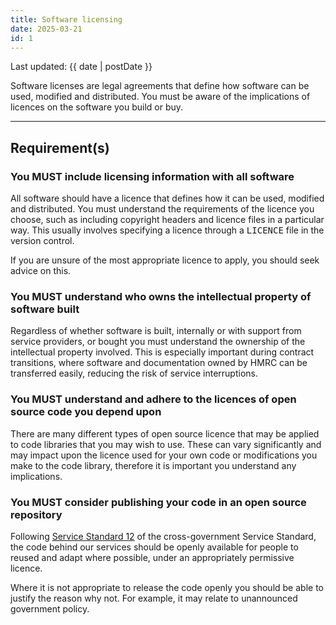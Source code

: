```yaml
---
title: Software licensing
date: 2025-03-21
id: 1
---
```


<p class="govuk-body-s">
Last updated: {{ date | postDate }}
</p>

<p class="govuk-body-l">
Software licenses are legal agreements that define how software can be used, modified and distributed. You must be aware of the implications of licences on the software you build or buy.
</p>

<hr class="govuk-section-break--l govuk-section-break--visible">

## Requirement(s)


### You MUST include licensing information with all software

All software should have a licence that defines how it can be used, modified and distributed. You must understand the requirements of the licence you choose, such as including copyright headers and licence files in a particular way. This usually involves specifying a licence through a <tt>LICENCE</tt> file in the version control.

If you are unsure of the most appropriate licence to apply, you should seek advice on this.

### You MUST understand who owns the intellectual property of software built

Regardless of whether software is built, internally or with support from service providers, or bought you must understand the ownership of the intellectual property involved. This is especially important during contract transitions, where software and documentation owned by HMRC can be transferred easily, reducing the risk of service interruptions.

### You MUST understand and adhere to the licences of open source code you depend upon

There are many different types of open source licence that may be applied to code libraries that you may wish to use. These can vary significantly and may impact upon the licence used for your own code or modifications you make to the code library, therefore it is important you understand any implications.

### You MUST consider publishing your code in an open source repository

Following <a href="https://www.gov.uk/service-manual/service-standard/point-12-make-new-source-code-open">Service Standard 12</a> of the cross-government Service Standard, the code behind our services should be openly available for people to reused and adapt where possible, under an appropriately permissive licence.

Where it is not appropriate to release the code openly you should be able to justify the reason why not. For example, it may relate to unannounced government policy.
